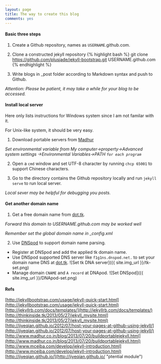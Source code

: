 ```yaml
---
layout: page
title: The way to create this blog
comments: yes
---
```


#### Basic three steps
1. Create a Github repository, names as `USERNAME`.github.com.

2. Clone a constructed jekyll repository
{% highlight bash %}
git clone https://github.com/plusjade/jekyll-bootstrap.git USERNAME.github.com
{% endhighlight %}

3. Write blogs in _post folder according to Markdown syntax and push to Github.

*Attention: Please be patient, it may take a while for your blog to be accessed.*

#### Install local server
Here only lists instructions for Windows system since I am not familar with it.

For Unix-like system, it should be very easy.

1. Download portable servers from [Madhur](http://www.madhur.co.in/blog/2013/07/20/buildportablejekyll.html)

*Set environmental variable from My computer->property->Advanced system settings
->Environmental Variables->PATH `for each program`*

2. Open a `cmd` window and set UTF-8 character by running `chcp 65001` to support Chinese characters.

3. Go to the directory contains the Github repository locally and run `jekyll serve` to run local server.

*Local sever may be helpful for debugging you posts.*

#### Get another domain name
1. Get a free domain name from [dot.tk](www.dot.tk).

_Forward this domain to USERNAME.github.com may be worked well_

*Remember set the global domain name in _config.xml*

2. Use [DNSpod](https://www.dnspod.cn/) to support domain name parsing.
  * Register at DNSpod and add the applied tk domain name.
  * Use DNSpod supported DNS server like `f1g1ns.dnspod.net.` to set your domain name DNS at [dot.tk](dot.tk).
  ![Set tk DNA server]({{ site.img_url }}/tk-set.png)
  * Manage domain `CNAME` and `A record` at DNApod.
  ![Set DNSpod]({{ site.img_url }}/DNApod-set.png)


#### Refs

[http://jekyllbootstrap.com/usage/jekyll-quick-start.html](http://jekyllbootstrap.com/usage/jekyll-quick-start.html)
[http://jekyllrb.com/docs/templates/](http://jekyllrb.com/docs/templates/)
[http://thinkinside.tk/2013/05/27/jekyll_mysite.html](http://thinkinside.tk/2013/05/27/jekyll_mysite.html)
[http://jiyeqian.github.io/2012/07/host-your-pages-at-github-using-jekyll/](http://jiyeqian.github.io/2012/07/host-your-pages-at-github-using-jekyll/)
[http://www.madhur.co.in/blog/2013/07/20/buildportablejekyll.html](http://www.madhur.co.in/blog/2013/07/20/buildportablejekyll.html)
[http://www.mceiba.com/develop/jekyll-introduction.html](http://www.mceiba.com/develop/jekyll-introduction.html)
[http://jiyeqian.github.io/](http://jiyeqian.github.io/ "ptential module")
